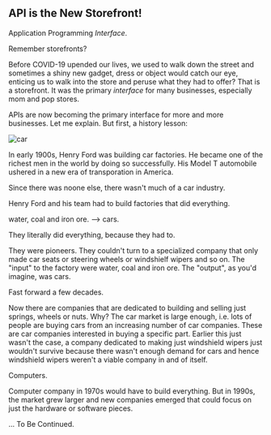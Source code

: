 ## API is the New Storefront!

Application Programming *Interface*.

Remember storefronts?

Before COVID-19 upended our lives, we used to walk down the street and sometimes a shiny new gadget, dress or object would catch our eye, enticing us to walk into the store and peruse what they had to offer? That is a storefront. It was the primary *interface* for many businesses, especially mom and pop stores.

APIs are now becoming the primary interface for more and more businesses. Let me explain. But first, a history lesson:

![car](https://i.imgur.com/KhHyVpD.png)

In early 1900s, Henry Ford was building car factories. He became one of the richest men in the world by doing so successfully. His Model T automobile ushered in a new era of transporation in America.

Since there was noone else, there wasn't much of a car industry.

Henry Ford and his team had to build factories that did everything. 

water, coal and iron ore. --> cars. 

They literally did everything, because they had to.

They were pioneers. They couldn't turn to a specialized company that only made car seats or steering wheels or windshielf wipers and so on. The "input" to the factory were water, coal and iron ore. The "output", as you'd imagine, was cars.

Fast forward a few decades.

Now there are companies that are dedicated to building and selling just springs, wheels or nuts. Why? The car market is large enough, i.e. lots of people are buying cars from an increasing number of car companies. These are car companies interested in buying a specific part. Earlier this just wasn't the case, a company dedicated to making just windshield wipers just wouldn't survive because there wasn't enough demand for cars and hence windshield wipers weren't a viable company in and of itself. 

Computers. 

Computer company in 1970s would have to build everything. But in 1990s, the market grew larger and new companies emerged that could focus on just the hardware or software pieces. 


... To Be Continued.



